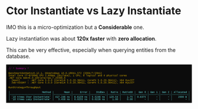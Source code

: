 # Ctor Instantiate vs Lazy Instantiate

IMO this is a micro-optimization but a **Considerable** one.

Lazy instantiation was about **120x faster** with **zero allocation**.

This can be very effective, especially when querying entities from the database.

![Benchmark](BenchmarkDotNet.Artifacts/Benchmark.png)